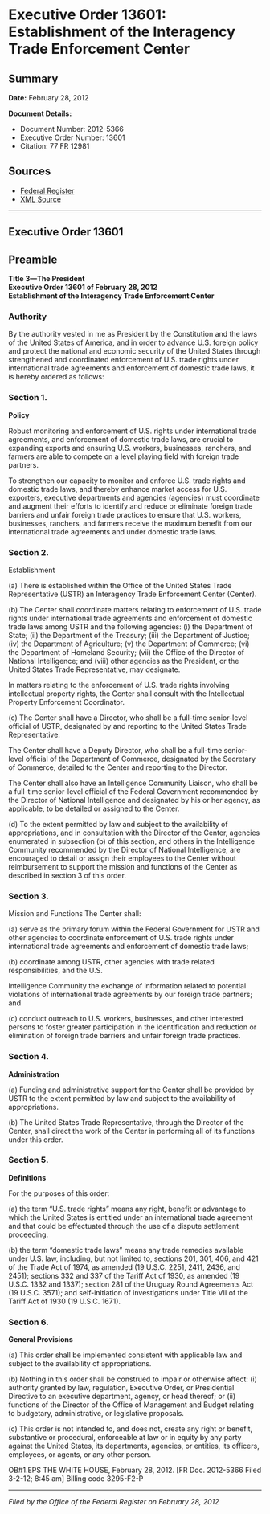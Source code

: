 # Executive Order 13601: Establishment of the Interagency Trade Enforcement Center

## Summary

**Date:** February 28, 2012

**Document Details:**
- Document Number: 2012-5366
- Executive Order Number: 13601
- Citation: 77 FR 12981

## Sources
- [Federal Register](https://www.federalregister.gov/documents/2012/03/05/2012-5366/establishment-of-the-interagency-trade-enforcement-center)
- [XML Source](https://www.federalregister.gov/documents/full_text/xml/2012/03/05/2012-5366.xml)

---

## Executive Order 13601

## Preamble

**Title 3—The President**  
**Executive Order 13601 of February 28, 2012**  
**Establishment of the Interagency Trade Enforcement Center**

### Authority

By the authority vested in me as President by the Constitution and the laws of the United States of America, and in order to advance U.S. foreign policy and protect the national and economic security of the United States through strengthened and coordinated enforcement of U.S. trade rights under international trade agreements and enforcement of domestic trade laws, it is hereby ordered as follows:
### Section 1.

**Policy**

Robust monitoring and enforcement of U.S. rights under international trade agreements, and enforcement of domestic trade laws, are crucial to expanding exports and ensuring U.S. workers, businesses, ranchers, and farmers are able to compete on a level playing field with foreign trade partners.

To strengthen our capacity to monitor and enforce U.S. trade rights and domestic trade laws, and thereby enhance market access for U.S. exporters, executive departments and agencies (agencies) must coordinate and augment their efforts to identify and reduce or eliminate foreign trade barriers and unfair foreign trade practices to ensure that U.S. workers, businesses, ranchers, and farmers receive the maximum benefit from our international trade agreements and under domestic trade laws.
### Section 2.

Establishment 

(a) There is established within the Office of the United States Trade Representative (USTR) an Interagency Trade Enforcement Center (Center).

(b) The Center shall coordinate matters relating to enforcement of U.S. trade rights under international trade agreements and enforcement of domestic trade laws among USTR and the following agencies:
    (i) the Department of State;
    (ii) the Department of the Treasury;
    (iii) the Department of Justice;
    (iv) the Department of Agriculture;
    (v) the Department of Commerce;
    (vi) the Department of Homeland Security;
    (vii) the Office of the Director of National Intelligence; and
    (viii) other agencies as the President, or the United States Trade Representative, may designate.

In matters relating to the enforcement of U.S. trade rights involving intellectual property rights, the Center shall consult with the Intellectual Property Enforcement Coordinator.

(c) The Center shall have a Director, who shall be a full-time senior-level official of USTR, designated by and reporting to the United States Trade Representative.

The Center shall have a Deputy Director, who shall be a full-time senior-level official of the Department of Commerce, designated by the Secretary of Commerce, detailed to the Center and reporting to the Director.

The Center shall also have an Intelligence Community Liaison, who shall be a full-time senior-level official of the Federal Government recommended by the Director of National Intelligence and designated by his or her agency, as applicable, to be detailed or assigned to the Center.

(d) To the extent permitted by law and subject to the availability of appropriations, and in consultation with the Director of the Center, agencies 
enumerated in subsection (b) of this section, and others in the Intelligence Community recommended by the Director of National Intelligence, are encouraged to detail or assign their employees to the Center without reimbursement to support the mission and functions of the Center as described in section 3 of this order.
### Section 3.

Mission and Functions 
The Center shall:

(a) serve as the primary forum within the Federal Government for USTR and other agencies to coordinate enforcement of U.S. trade rights under international trade agreements and enforcement of domestic trade laws;

(b) coordinate among USTR, other agencies with trade related responsibilities, and the U.S.

Intelligence Community the exchange of information related to potential violations of international trade agreements by our foreign trade partners; and

(c) conduct outreach to U.S. workers, businesses, and other interested persons to foster greater participation in the identification and reduction or elimination of foreign trade barriers and unfair foreign trade practices.
### Section 4.

**Administration**

(a) Funding and administrative support for the Center shall be provided by USTR to the extent permitted by law and subject to the availability of appropriations.

(b) The United States Trade Representative, through the Director of the Center, shall direct the work of the Center in performing all of its functions under this order.
### Section 5.

**Definitions**

For the purposes of this order:

(a) the term “U.S. trade rights” means any right, benefit or advantage to which the United States is entitled under an international trade agreement and that could be effectuated through the use of a dispute settlement proceeding.

(b) the term “domestic trade laws” means any trade remedies available under U.S. law, including, but not limited to, sections 201, 301, 406, and 421 of the Trade Act of 1974, as amended (19 U.S.C. 2251, 2411, 2436, and 2451); sections 332 and 337 of the Tariff Act of 1930, as amended (19 U.S.C. 1332 and 1337); section 281 of the Uruguay Round Agreements Act (19 U.S.C. 3571); and self-initiation of investigations under Title VII of the Tariff Act of 1930 (19 U.S.C. 1671).
### Section 6.

**General Provisions**

(a) This order shall be implemented consistent with applicable law and subject to the availability of appropriations.

(b) Nothing in this order shall be construed to impair or otherwise affect:
    (i) authority granted by law, regulation, Executive Order, or Presidential Directive to an executive department, agency, or head thereof; or 
    (ii) functions of the Director of the Office of Management and Budget relating to budgetary, administrative, or legislative proposals.

(c) This order is not intended to, and does not, create any right or benefit, substantive or procedural, enforceable at law or in equity by any party against the United States, its departments, agencies, or entities, its officers, employees, or agents, or any other person.

OB#1.EPS
THE WHITE HOUSE,
February 28, 2012.
[FR Doc. 2012-5366
Filed 3-2-12; 8:45 am]
Billing code 3295-F2-P

---

*Filed by the Office of the Federal Register on February 28, 2012*
